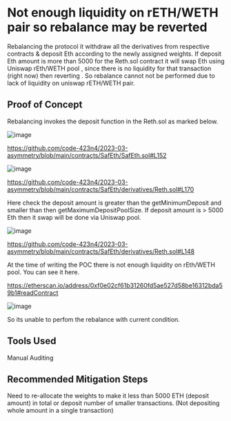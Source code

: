 # Not enough liquidity on rETH/WETH pair so rebalance may be reverted 

Rebalancing the protocol it withdraw all the derivatives from respective contracts & deposit Eth according to the newly assigned weights.
If deposit Eth amount is more than 5000 for the Reth.sol contract it will swap Eth using Uniswap rEth/WETH pool , since there is no liquidity
for that transaction (right now) then reverting . So rebalance cannot not be performed due to lack of liquidity on uniswap rETH/WETH pair.

## Proof of Concept

 Rebalancing invokes the deposit function in the Reth.sol as marked below.

![image](https://user-images.githubusercontent.com/118436384/228853405-e80bc50f-bac3-4e98-87c4-9c17c8cd93fe.png)

https://github.com/code-423n4/2023-03-asymmetry/blob/main/contracts/SafEth/SafEth.sol#L152



![image](https://user-images.githubusercontent.com/118436384/228854461-a19ae48d-7ba6-40af-8510-cf360371fd9f.png)


https://github.com/code-423n4/2023-03-asymmetry/blob/main/contracts/SafEth/derivatives/Reth.sol#L170


Here check the deposit amount is greater than the getMinimumDeposit and smaller than then getMaximumDepositPoolSize. If deposit amount is >
5000 Eth then it swap will be done via Uniswap pool.


![image](https://user-images.githubusercontent.com/118436384/228857192-47a89972-aabc-4680-995e-f2ddfa7dad40.png)

https://github.com/code-423n4/2023-03-asymmetry/blob/main/contracts/SafEth/derivatives/Reth.sol#L148

At the time of writing the POC there is not enough liquidity on rEth/WETH pool. You can see it here.


https://etherscan.io/address/0xf0e02cf61b31260fd5ae527d58be16312bda59b1#readContract

![image](https://user-images.githubusercontent.com/118436384/228860650-9634ca46-fc46-425f-a90f-0d53ff8ee52b.png)


So its unable to perfom the rebalance with current condition.

## Tools Used
Manual Auditing

## Recommended Mitigation Steps

Need to re-allocate the weights to make it less than 5000 ETH (deposit amount) in total or deposit number of smaller transactions. (Not
depositing whole amount in a single transaction)  














